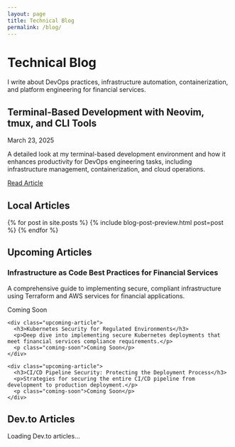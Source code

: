 ```yaml
---
layout: page
title: Technical Blog
permalink: /blog/
---
```


# Technical Blog

I write about DevOps practices, infrastructure automation, containerization, and platform engineering for financial services.

<div class="featured-article with-divider">
  <h2>Terminal-Based Development with Neovim, tmux, and CLI Tools</h2>
  <p class="post-date">March 23, 2025</p>
  <p>A detailed look at my terminal-based development environment and how it enhances productivity for DevOps engineering tasks, including infrastructure management, containerization, and cloud operations.</p>
  <a href="/blog/2025/03/23/terminal-based-development-environment/" class="btn outlined-btn">Read Article</a>
</div>

<div class="content-section with-divider">
  <h2>Local Articles</h2>
  <div class="blog-list">
    {% for post in site.posts %}
      {% include blog-post-preview.html post=post %}
    {% endfor %}
  </div>
</div>

<div class="content-section with-divider">
  <h2>Upcoming Articles</h2>
  <div class="upcoming-articles">
    <div class="upcoming-article">
      <h3>Infrastructure as Code Best Practices for Financial Services</h3>
      <p>A comprehensive guide to implementing secure, compliant infrastructure using Terraform and AWS services for financial applications.</p>
      <p class="coming-soon">Coming Soon</p>
    </div>
    
    <div class="upcoming-article">
      <h3>Kubernetes Security for Regulated Environments</h3>
      <p>Deep dive into implementing secure Kubernetes deployments that meet financial services compliance requirements.</p>
      <p class="coming-soon">Coming Soon</p>
    </div>
    
    <div class="upcoming-article">
      <h3>CI/CD Pipeline Security: Protecting the Deployment Process</h3>
      <p>Strategies for securing the entire CI/CD pipeline from development to production deployment.</p>
      <p class="coming-soon">Coming Soon</p>
    </div>
  </div>
</div>

<div class="content-section no-divider">
  <h2>Dev.to Articles</h2>
  <div id="devto-articles" class="blog-list">
    <p>Loading Dev.to articles...</p>
  </div>
</div>

<script>
  document.addEventListener('DOMContentLoaded', function() {
    // Fetch Dev.to articles
    fetch('https://dev.to/api/articles?username=joshuamichaelhall')
      .then(response => response.json())
      .then(data => {
        const container = document.getElementById('devto-articles');
        container.innerHTML = ''; // Clear loading message
        
        if (data.length === 0) {
          container.innerHTML = '<p>No articles found on Dev.to</p>';
          return;
        }
        
        // Display articles
        data.forEach((article, index) => {
          const articleDiv = document.createElement('div');
          articleDiv.className = 'blog-post-preview' + (index === data.length - 1 ? ' no-divider' : '');
          articleDiv.innerHTML = `
            <h2><a href="${article.url}" target="_blank">${article.title}</a></h2>
            <p class="post-date">${new Date(article.published_at).toLocaleDateString('en-US', { year: 'numeric', month: 'long', day: 'numeric' })}</p>
            ${article.tag_list.length > 0 ? `
              <p class="post-categories">
                Tags: 
                ${article.tag_list.map(tag => `<span class="tag">${tag}</span>`).join(' ')}
              </p>
            ` : ''}
            <p>${article.description}</p>
            <a href="${article.url}" target="_blank" class="read-more">Read on Dev.to</a>
          `;
          container.appendChild(articleDiv);
        });
      })
      .catch(error => {
        console.error('Error fetching Dev.to articles:', error);
        document.getElementById('devto-articles').innerHTML = '<p>Error loading Dev.to articles</p>';
      });
  });
</script>